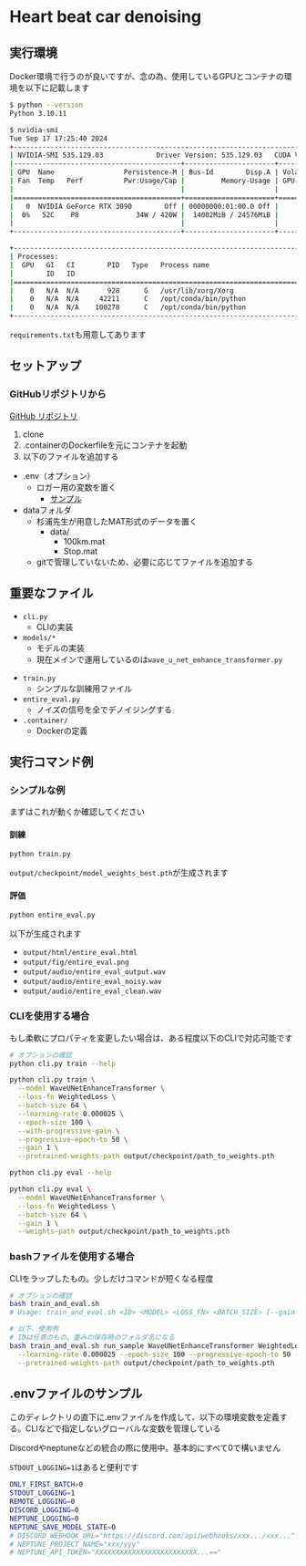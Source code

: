 # Heart beat car denoising

## 実行環境

Docker環境で行うのが良いですが、念の為、使用しているGPUとコンテナの環境を以下に記載します

```bash
$ python --version
Python 3.10.11

$ nvidia-smi
Tue Sep 17 17:25:40 2024
+---------------------------------------------------------------------------------------+
| NVIDIA-SMI 535.129.03             Driver Version: 535.129.03   CUDA Version: 12.2     |
|-----------------------------------------+----------------------+----------------------+
| GPU  Name                 Persistence-M | Bus-Id        Disp.A | Volatile Uncorr. ECC |
| Fan  Temp   Perf          Pwr:Usage/Cap |         Memory-Usage | GPU-Util  Compute M. |
|                                         |                      |               MIG M. |
|=========================================+======================+======================|
|   0  NVIDIA GeForce RTX 3090        Off | 00000000:01:00.0 Off |                  N/A |
|  0%   52C    P8              34W / 420W |  14002MiB / 24576MiB |      0%      Default |
|                                         |                      |                  N/A |
+-----------------------------------------+----------------------+----------------------+

+---------------------------------------------------------------------------------------+
| Processes:                                                                            |
|  GPU   GI   CI        PID   Type   Process name                            GPU Memory |
|        ID   ID                                                             Usage      |
|=======================================================================================|
|    0   N/A  N/A       928      G   /usr/lib/xorg/Xorg                            4MiB |
|    0   N/A  N/A     42211      C   /opt/conda/bin/python                     13370MiB |
|    0   N/A  N/A    100278      C   /opt/conda/bin/python                       612MiB |
+---------------------------------------------------------------------------------------+

```

`requirements.txt`も用意してあります

## セットアップ

### GitHubリポジトリから

[GitHub リポジトリ](https://github.com/tyPhoon-collab/heart_beat_car_denoising)

1. clone
2. .containerのDockerfileを元にコンテナを起動
3. 以下のファイルを追加する

- .env（オプション）
  - ロガー用の変数を置く
    - [サンプル](#envファイルのサンプル)
- dataフォルダ
  - 杉浦先生が用意したMAT形式のデータを置く
    - data/
      - 100km.mat
      - Stop.mat
  - gitで管理していないため、必要に応じてファイルを追加する

## 重要なファイル

- `cli.py`
  - CLIの実装
- `models/*`
  - モデルの実装
  - 現在メインで運用しているのは`wave_u_net_enhance_transformer.py`
<!-- - `eval.py`
  - 杉浦先生から指示があった評価ケース(30種類)を実行する -->
- `train.py`
  - シンプルな訓練用ファイル
- `entire_eval.py`
  - ノイズの信号を全でデノイジングする
- `.container/`
  - Dockerの定義

## 実行コマンド例

### シンプルな例

まずはこれが動くか確認してください

#### 訓練

```bash
python train.py
```

`output/checkpoint/model_weights_best.pth`が生成されます

#### 評価

```bash
python entire_eval.py
```

以下が生成されます

- `output/html/entire_eval.html`
- `output/fig/entire_eval.png`
- `output/audio/entire_eval_output.wav`
- `output/audio/entire_eval_noisy.wav`
- `output/audio/entire_eval_clean.wav`

### CLIを使用する場合

もし柔軟にプロパティを変更したい場合は、ある程度以下のCLIで対応可能です

```bash
# オプションの確認
python cli.py train --help

python cli.py train \
  --model WaveUNetEnhanceTransformer \
  --loss-fn WeightedLoss \
  --batch-size 64 \
  --learning-rate 0.000025 \
  --epoch-size 100 \
  --with-progressive-gain \
  --progressive-epoch-to 50 \
  --gain 1 \
  --pretrained-weights-path output/checkpoint/path_to_weights.pth
```

```bash
python cli.py eval --help

python cli.py eval \
  --model WaveUNetEnhanceTransformer \
  --loss-fn WeightedLoss \
  --batch-size 64 \
  --gain 1 \
  --weights-path output/checkpoint/path_to_weights.pth
```

### bashファイルを使用する場合

CLIをラップしたもの。少しだけコマンドが短くなる程度

```bash
# オプションの確認
bash train_and_eval.sh
# Usage: train_and_eval.sh <ID> <MODEL> <LOSS_FN> <BATCH_SIZE> [--gain VALUE] [--stride-samples VALUE] [--split-samples VALUE] [<ANOTHER_TRAINING_OPTIONS>]

# 以下、使用例
# IDは任意のもの、重みの保存時のフォルダ名になる
bash train_and_eval.sh run_sample WaveUNetEnhanceTransformer WeightedLoss 64 --gain 1 \
  --learning-rate 0.000025 --epoch-size 100 --progressive-epoch-to 50 --with-progressive-gain \
  --pretrained-weights-path output/checkpoint/path_to_weights.pth
```

## .envファイルのサンプル

このディレクトリの直下に.envファイルを作成して、以下の環境変数を定義する。CLIなどで指定しないグローバルな変数を管理している

Discordやneptuneなどの統合の際に使用中。基本的にすべて0で構いません

`STDOUT_LOGGING=1`はあると便利です

```bash
ONLY_FIRST_BATCH=0
STDOUT_LOGGING=1
REMOTE_LOGGING=0
DISCORD_LOGGING=0
NEPTUNE_LOGGING=0
NEPTUNE_SAVE_MODEL_STATE=0
# DISCORD_WEBHOOK_URL="https://discord.com/api/webhooks/xxx.../xxx..."
# NEPTUNE_PROJECT_NAME="xxx/yyy"
# NEPTUNE_API_TOKEN="XXXXXXXXXXXXXXXXXXXXXXXXX...=="
```
